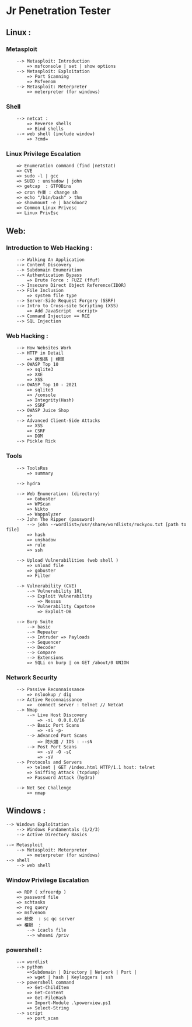 # Jr Penetration Tester
## Linux :		
### Metasploit 
		--> Metasploit: Introduction
			=> msfconsole | set | show options
		--> Metasploit: Exploitation
			=> Port Scanning 
			=> Msfvenom
		--> Metasploit: Meterpreter
			=> meterpreter (for windows)
		
### Shell
		--> netcat : 
			=> Reverse shells
			=> Bind shells
		--> web shell (include window)
			=> ?cmd= 
### Linux Privilege Escalation
		=> Enumeration command (find |netstat)
		=> CVE 
		=> sudo -l | gcc 
		=> SUID : unshadow | john 
		=> getcap  : GTFOBins
		=> cron 作業 : change sh 
		=> echo "/bin/bash" > thm
		=> showmount -e | backdoor2
		=> Common Linux Privesc
		=> Linux PrivEsc
## Web: 
### Introduction to Web Hacking : 
		--> Walking An Application 
		--> Content Discovery 
		--> Subdomain Enumeration 
		--> Authentication Bypass  
			=> Brute Force : FUZZ (ffuf)
		--> Insecure Direct Object Reference(IDOR) 
		--> File Inclusion 
			=> system file type
		--> Server-Side Request Forgery (SSRF)
		--> Intro to Cross-site Scripting (XSS)
			=> Add JavaScript  <script>
		--> Command Injection == RCE  
		--> SQL Injection
### Web Hacking : 
		--> How Websites Work
		--> HTTP in Detail
			=> 狀態碼 | 標頭
		--> OWASP Top 10
			=> sqlite3 
			=> XXE
			=> XSS 
		--> OWASP Top 10 - 2021
			=> sqlite3 
			=> /console
			=> Integrity(Hash)
			=> SSRF
		--> OWASP Juice Shop
			=>
		--> Advanced Client-Side Attacks
			=> XSS
			=> CSRF 
			=> DOM
		--> Pickle Rick 
### Tools
		--> ToolsRus
			=> summary
			
		--> hydra
			
		--> Web Enumeration: (directory)
			=> Gobuster
			=> WPScan
			=> Nikto
			=> Wappalyzer	
		--> John The Ripper (password)
			--> john --wordlist=/usr/share/wordlists/rockyou.txt [path to file]
			=> hash
			=> unshadow
			=> rule
			=> ssh
			
		--> Upload Vulnerabilities (web shell )
			=> unload file 
			=> gobuster
			=> Filter
			
		--> Vulnerability (CVE)
			--> Vulnerability 101
			--> Exploit Vulnerability
				=> Nessus 
			--> Vulnerability Capstone
				=> Exploit-DB
			
		--> Burp Suite
			--> basic
			--> Repeater
			--> Intruder => Payloads
			--> Sequencer
			--> Decoder
			--> Compare
			--> Extensions
			=> SQLi on burp | on GET /about/0 UNION  
		
### Network Security
		--> Passive Reconnaissance
			=> nslookup / dig 
		--> Active Reconnaissance
			=>  connect server : telnet // Netcat	
		--> Nmap 
			--> Live Host Discovery
				=> -sL  0.0.0.0/16
			--> Basic Port Scans
				=> -sS -p- 
			--> Advanced Port Scans
				=> 防火牆 / IDS : --sN 
			--> Post Port Scans
				=> -sV -O -sC
				=> -sV
		--> Protocols and Servers
			=> telnet | GET /index.html HTTP/1.1 host: telnet
			=> Sniffing Attack (tcpdump) 
			=> Password Attack (hydra)
			
		--> Net Sec Challenge
			=> nmap 
				
## Windows  : 	
	--> Windows Exploitation 
		--> Windows Fundamentals (1/2/3)	
		--> Active Directory Basics 
		
	--> Metasploit 
		--> Metasploit: Meterpreter
			=> meterpreter (for windows)
	--> shell
		--> web shell 	
### Window  Privilege Escalation
		=> RDP ( xfreerdp )
		=> password file 
		=> schtasks 
		=> reg query  
		=> msfvenom 
		=> 檢查  : sc qc server 
		=> 權限  : 
			--> icacls file
			--> whoami /priv
### powershell : 
		--> wordlist
		--> python
			=>Subdomain | Directory | Network | Port |
			=> wget | hash | Keyloggers | ssh
		--> powershell command 
			=> Get-ChildItem
			=> Get-Content
			=> Get-FileHash
			=> Import-Module .\powerview.ps1
			=> Select-String 
		--> script 
			=> port_scan

		
		
		
		
		
